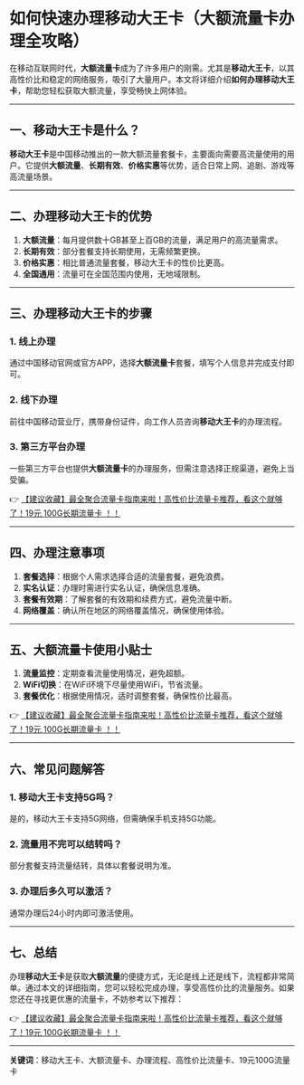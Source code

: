 # 如何快速办理移动大王卡（大额流量卡办理全攻略）

在移动互联网时代，**大额流量卡**成为了许多用户的刚需。尤其是**移动大王卡**，以其高性价比和稳定的网络服务，吸引了大量用户。本文将详细介绍**如何办理移动大王卡**，帮助您轻松获取大额流量，享受畅快上网体验。

---

## 一、移动大王卡是什么？

**移动大王卡**是中国移动推出的一款大额流量套餐卡，主要面向需要高流量使用的用户。它提供**大额流量**、**长期有效**、**价格实惠**等优势，适合日常上网、追剧、游戏等高流量场景。

---

## 二、办理移动大王卡的优势

1. **大额流量**：每月提供数十GB甚至上百GB的流量，满足用户的高流量需求。
2. **长期有效**：部分套餐支持长期使用，无需频繁更换。
3. **价格实惠**：相比普通流量套餐，移动大王卡的性价比更高。
4. **全国通用**：流量可在全国范围内使用，无地域限制。

---

## 三、办理移动大王卡的步骤

### 1. 线上办理
通过中国移动官网或官方APP，选择**大额流量卡**套餐，填写个人信息并完成支付即可。

### 2. 线下办理
前往中国移动营业厅，携带身份证件，向工作人员咨询**移动大王卡**的办理流程。

### 3. 第三方平台办理
一些第三方平台也提供**大额流量卡**的办理服务，但需注意选择正规渠道，避免上当受骗。

👉 [【建议收藏】最全聚合流量卡指南来啦！高性价比流量卡推荐，看这个就够了！19元 100G长期流量卡 ！！](https://bit.ly/Liuliangka)

---

## 四、办理注意事项

1. **套餐选择**：根据个人需求选择合适的流量套餐，避免浪费。
2. **实名认证**：办理时需进行实名认证，确保信息准确。
3. **套餐有效期**：了解套餐的有效期和续费方式，避免流量中断。
4. **网络覆盖**：确认所在地区的网络覆盖情况，确保使用体验。

---

## 五、大额流量卡使用小贴士

1. **流量监控**：定期查看流量使用情况，避免超额。
2. **WiFi切换**：在WiFi环境下尽量使用WiFi，节省流量。
3. **套餐优化**：根据使用情况，适时调整套餐，确保性价比最高。

👉 [【建议收藏】最全聚合流量卡指南来啦！高性价比流量卡推荐，看这个就够了！19元 100G长期流量卡 ！！](https://bit.ly/Liuliangka)

---

## 六、常见问题解答

### 1. 移动大王卡支持5G吗？
是的，移动大王卡支持5G网络，但需确保手机支持5G功能。

### 2. 流量用不完可以结转吗？
部分套餐支持流量结转，具体以套餐说明为准。

### 3. 办理后多久可以激活？
通常办理后24小时内即可激活使用。

---

## 七、总结

办理**移动大王卡**是获取**大额流量**的便捷方式，无论是线上还是线下，流程都非常简单。通过本文的详细指南，您可以轻松完成办理，享受高性价比的流量服务。如果您还在寻找更优惠的流量卡，不妨参考以下推荐：

👉 [【建议收藏】最全聚合流量卡指南来啦！高性价比流量卡推荐，看这个就够了！19元 100G长期流量卡 ！！](https://bit.ly/Liuliangka)

---

**关键词**：移动大王卡、大额流量卡、办理流程、高性价比流量卡、19元100G流量卡